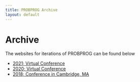 ```yaml
---
title: PROBPROG Archive
layout: default
---
```


# Archive

The websites for iterations of PROBPROG can be found below

- [2021; Virtual Conference](/2021/)
- [2020; Virtual Conference](/2020/)
- [2018; Conference in Cambridge, MA](/2018/)
